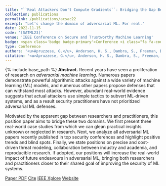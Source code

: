 ```yaml
---
title: "``Real Attackers Don't Compute Gradients``: Bridging the Gap Between Adversarial ML Research and Practice"
collection: publications
permalink: /publications/acsac22
excerpt: "Let's change the domain of adversarial ML. For real."
date: 2022-11-15
code: '[SATML23]'
venue: 'IEEE Conference on Secure and Trustworthy Machine Learning'
badge: <span class='badge badge-primary'>Conference <i class="fa fa-code"></i></span>
type: Conference
authors: '<u>Apruzzese, G.</u>, Anderson, H. S., Dambra, S., Freeman, D., Pierazzi, F., & Roundy, K. A.'
citation: '<u>Apruzzese, G.</u>, Anderson, H. S., Dambra, S., Freeman, D., Pierazzi, F., & Roundy, K. A. (2023, Feb). "``Real Attackers Don't Compute Gradients``: Bridging the Gap Between Adversarial ML Research and Practice" In <i>2023 IEEE Conference on Secure and Trustworthy Machine LearningAnnual Computer Security Applications Conference (ACSAC)</i>.'
---
```

{% include base_path %}
<b>Abstract.</b> Recent years have seen a proliferation of research on _adversarial machine learning_.
Numerous papers demonstrate powerful algorithmic attacks against a wide variety of machine learning (ML) models, and numerous other papers propose defenses that can withstand most attacks. 
However, abundant real-world evidence suggests that actual attackers use simple tactics to subvert ML-driven systems, and as a result security practitioners have not prioritized adversarial ML defenses.

Motivated by the apparent gap between researchers and practitioners, this position paper aims to bridge these two domains. 
We first present three real-world case studies from which we can glean practical insights unknown or neglected in research.
Next, we analyze all adversarial ML papers recently published in top security conferences and highlight positive trends and blind spots. 
Finally, we state positions on precise and cost-driven threat modeling, collaboration between industry and academia, and reproducible research. 
If adopted, our positions will increase the real-world impact of future endeavours in adversarial ML, bringing both researchers and practitioners closer to their shared goal of improving the security of ML systems.


<a class="btn btn-outline-primary my-1 mr-1 btn-sm" href="{{ base_path }}/files/papers/satml23/satml23.pdf" target="_blank" rel="noopener">Paper PDF</a> 
<a class="btn btn-outline-primary my-1 mr-1 btn-sm" href="{{ base_path }}/files/papers/satml23/satml23_cite.html" target="_blank" rel="noopener">Cite</a>
<a class="btn btn-outline-primary my-1 mr-1 btn-sm" href="https://dl.acm.org/doi/abs/" target="_blank" rel="noopener">IEEE Xplore</a> <a class="btn btn-outline-primary my-1 mr-1 btn-sm" href="https://spacephish.github.io" target="_blank" rel="noopener">Website</a>

